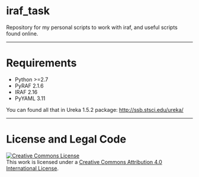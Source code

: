 # iraf_task

Repository for my personal scripts to work with iraf, and useful scripts found online.

___
# Requirements

- Python >=2.7
- PyRAF 2.1.6
- IRAF 2.16
- PyYAML 3.11

You can found all that in Ureka 1.5.2 package: http://ssb.stsci.edu/ureka/

___
# License and Legal Code

<a rel="license" href="http://creativecommons.org/licenses/by/4.0/"><img alt="Creative Commons License" style="border-width:0" src="https://i.creativecommons.org/l/by/4.0/88x31.png" /></a><br />This work is licensed under a <a rel="license" href="http://creativecommons.org/licenses/by/4.0/">Creative Commons Attribution 4.0 International License</a>.
